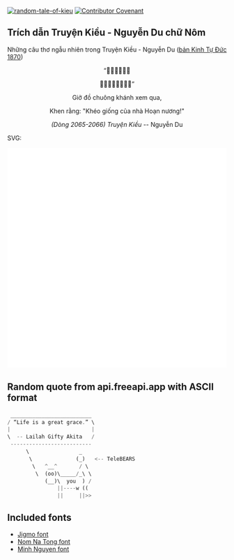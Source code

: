[![random-tale-of-kieu](https://github.com/huuquyet/random-tale-of-kieu/actions/workflows/random-tale-of-kieu.yml/badge.svg)](https://github.com/huuquyet/random-tale-of-kieu/actions/workflows/random-tale-of-kieu.yml)
[![Contributor Covenant](https://img.shields.io/badge/Contributor%20Covenant-2.1-4baaaa.svg)](.github/CODE_OF_CONDUCT.md "Contributor Covenant 2.1")

## Trích dẫn Truyện Kiều - Nguyễn Du chữ Nôm

Những câu thơ ngẫu nhiên trong Truyện Kiều - Nguyễn Du ([bản Kinh Tự Đức 1870](https://vi.wikisource.org/wiki/Truy%E1%BB%87n_Ki%E1%BB%81u_(b%E1%BA%A3n_Kinh_T%E1%BB%B1_%C4%90%E1%BB%A9c_1870)))

<div align="center">
<!-- START_KIEU -->
      <p class="nom">“𢷣圖鐘磬䀡戈</p>
      <p class="nom">𠸦浪窖󰣉𧵑茹宦娘”</p>
      <p class="quocngu">Giở đồ chuông khánh xem qua,</p>
      <p class="quocngu">Khen rằng: "Khéo giống của nhà Hoạn nương!"</p>
      <p class="author"><i>(Dòng 2065-2066) Truyện Kiều</i> -- Nguyễn Du</p>
<!-- END_KIEU -->
</div>

SVG:

<div align="center">
  <img src="./assets/random-kieu.svg" alt="The Tale of Kieu - Nguyen Du">
</div>

## Random quote from api.freeapi.app with ASCII format

<!-- START_QUOTE -->
```rust
 __________________________
/ “Life is a great grace.” \
|                          |
\  -- Lailah Gifty Akita   /
 --------------------------
      \                _
       \              (_)   <-- TeleBEARS
        \   ^__^       / \
         \  (oo)\_____/_\ \
            (__)\  you  ) /
                ||----w ((
                ||     ||>> 
```
<!-- END_QUOTE -->

## Included fonts

- [Jigmo font](https://github.com/kamichikoichi/jigmo)
- [Nom Na Tong font](https://github.com/nomfoundation/font)
- [Minh Nguyen font](https://github.com/TKYKmori/Minh-Nguyen)
